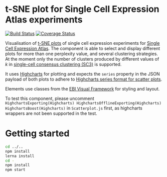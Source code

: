 # t-SNE plot for Single Cell Expression Atlas experiments

[![Build Status](https://travis-ci.org/ebi-gene-expression-group/scxa-experiment-page-tsne-plot-view.svg?branch=master)](https://travis-ci.org/ebi-gene-expression-group/scxa-experiment-page-tsne-plot-view) [![Coverage Status](https://coveralls.io/repos/github/ebi-gene-expression-group/scxa-experiment-page-tsne-plot-view/badge.svg?branch=master)](https://coveralls.io/github/ebi-gene-expression-group/scxa-experiment-page-tsne-plot-view?branch=master)

Visualisation of [t-SNE plots](https://lvdmaaten.github.io/tsne/) of single cell expression experiments for [Single Cell Expression Atlas](https://www.ebi.ac.uk/gxa/sc). The component is able to select and display different plots for more than one perplexity value, and several clustering strategies. At the moment only the number of clusters produced by different values of *k* in [single-cell consensus clustering (SC3)](http://www.sanger.ac.uk/science/tools/single-cell-consensus-clustering-sc3) is supported.

It uses [Highcharts](https://www.highcharts.com/) for plotting and expects the `series` property in the JSON payload of both plots to adhere to [Highcharts series format for scatter plots](https://api.highcharts.com/highcharts/series.scatter).

Elements use classes from the [EBI Visual Framework](https://github.com/ebiwd/EBI-Framework/) for styling and layout.

To test this component, please uncomment `HighchartsExporting(Highcharts)
 HighchartsOfflineExporting(Highcharts)   HighchartsBoost(Highcharts)` in `Scatterplot.js` first, as highcharts wrappers are not been supported in the test.

# Getting started

```bash
cd ../..
npm install
lerna install
cd - 
npm install
npm start
```
